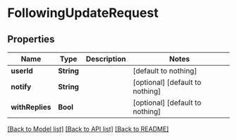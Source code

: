 # FollowingUpdateRequest


## Properties
Name | Type | Description | Notes
------------ | ------------- | ------------- | -------------
**userId** | **String** |  | [default to nothing]
**notify** | **String** |  | [optional] [default to nothing]
**withReplies** | **Bool** |  | [optional] [default to nothing]


[[Back to Model list]](../README.md#models) [[Back to API list]](../README.md#api-endpoints) [[Back to README]](../README.md)


